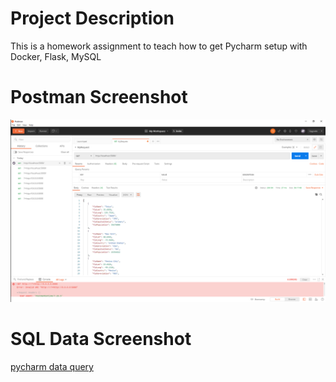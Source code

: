 # Project Description
This is a homework assignment to teach how to get Pycharm setup with Docker, Flask, MySQL
# Postman Screenshot
![postman request output](screenshots/postman.png)
# SQL Data Screenshot
[pycharm data query](screenshots/query.png)